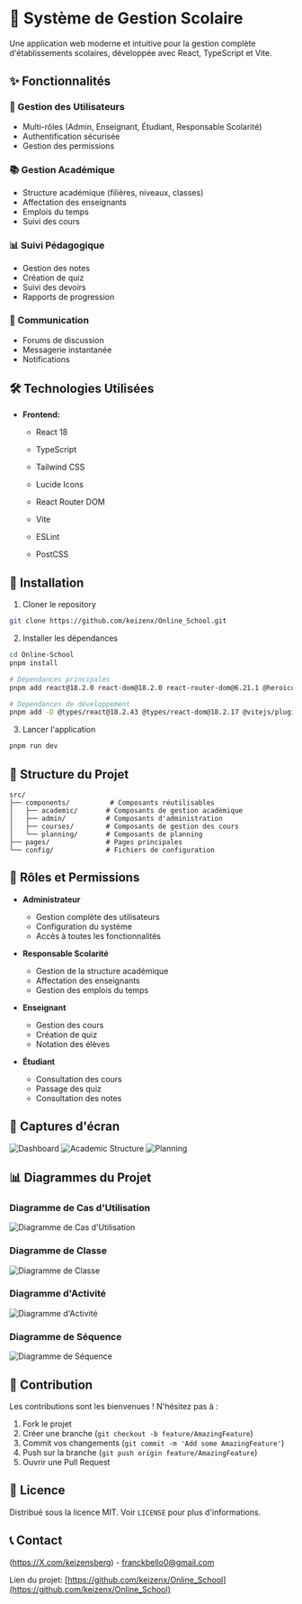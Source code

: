 # 🏫 Système de Gestion Scolaire 
 
Une application web moderne et intuitive pour la gestion complète d'établissements scolaires, développée avec React, TypeScript et Vite. 
 
## ✨ Fonctionnalités 
 
### 👥 Gestion des Utilisateurs 
- Multi-rôles (Admin, Enseignant, Étudiant, Responsable Scolarité) 
- Authentification sécurisée 
- Gestion des permissions 
 
### 📚 Gestion Académique 
- Structure académique (filières, niveaux, classes) 
- Affectation des enseignants 
- Emplois du temps 
- Suivi des cours 
 
### 📊 Suivi Pédagogique 
- Gestion des notes 
- Création de quiz 
- Suivi des devoirs 
- Rapports de progression 
 
### 💬 Communication 
- Forums de discussion 
- Messagerie instantanée 
- Notifications 
 
## 🛠 Technologies Utilisées 
 
- **Frontend:** 
  - React 18 
  - TypeScript 
  - Tailwind CSS 
  - Lucide Icons 
  - React Router DOM 
 
  - Vite 
  - ESLint 
  - PostCSS 
 
## 🚀 Installation 
 
1. Cloner le repository 
```bash 
git clone https://github.com/keizenx/Online_School.git 
``` 
 
2. Installer les dépendances 
```bash 
cd Online-School 
pnpm install 

# Dépendances principales 
pnpm add react@18.2.0 react-dom@18.2.0 react-router-dom@6.21.1 @heroicons/react@2.2.0 

# Dépendances de développement 
pnpm add -D @types/react@18.2.43 @types/react-dom@18.2.17 @vitejs/plugin-react@4.2.1 typescript@5.2.2 vite@5.0.8 autoprefixer@10.4.16 postcss@8.4.32 tailwindcss@3.4.0 
``` 
 
3. Lancer l'application 
```bash 
pnpm run dev 
``` 
 
## 📁 Structure du Projet 
 
``` 
src/ 
├── components/          # Composants réutilisables 
│   ├── academic/       # Composants de gestion académique 
│   ├── admin/          # Composants d'administration 
│   ├── courses/        # Composants de gestion des cours 
│   └── planning/       # Composants de planning 
├── pages/              # Pages principales 
└── config/             # Fichiers de configuration 
``` 
 
## 🔐 Rôles et Permissions 
 
- **Administrateur** 
  - Gestion complète des utilisateurs 
  - Configuration du système 
  - Accès à toutes les fonctionnalités 
 
- **Responsable Scolarité** 
  - Gestion de la structure académique 
  - Affectation des enseignants 
  - Gestion des emplois du temps 
 
- **Enseignant** 
  - Gestion des cours 
  - Création de quiz 
  - Notation des élèves 
 
- **Étudiant** 
  - Consultation des cours 
  - Passage des quiz 
  - Consultation des notes 
 
## 📱 Captures d'écran 
 
![Dashboard](docs/images/Dashboard.PNG) 
![Academic Structure](docs/images/Gestion-Utilisateurs.PNG) 
![Planning](docs/images/Quizz.PNG) 
 
## 📊 Diagrammes du Projet

### Diagramme de Cas d'Utilisation
![Diagramme de Cas d'Utilisation](docs/images/Diagramme%20de%20Cas%20d'utilisation%20Online%20School.PNG)

### Diagramme de Classe
![Diagramme de Classe](docs/images/Diagramme%20de%20Classe%20Online%20School.PNG)

### Diagramme d'Activité
![Diagramme d'Activité](docs/images/Diagramme%20d'activite%20Online%20School.PNG)

### Diagramme de Séquence
![Diagramme de Séquence](docs/images/Diagramme%20de%20Sequence%20Online%20School.PNG)


## 🤝 Contribution 
 
Les contributions sont les bienvenues ! N'hésitez pas à : 
1. Fork le projet 
2. Créer une branche (`git checkout -b feature/AmazingFeature`) 
3. Commit vos changements (`git commit -m 'Add some AmazingFeature'`) 
4. Push sur la branche (`git push origin feature/AmazingFeature`) 
5. Ouvrir une Pull Request 
 
## 📄 Licence 
 
Distribué sous la licence MIT. Voir `LICENSE` pour plus d'informations. 
 
## 📞 Contact 
 
(https://X.com/keizensberg) - franckbello0@gmail.com 
 
Lien du projet: [https://github.com/keizenx/Online_School](https://github.com/keizenx/Online_School) 
 
